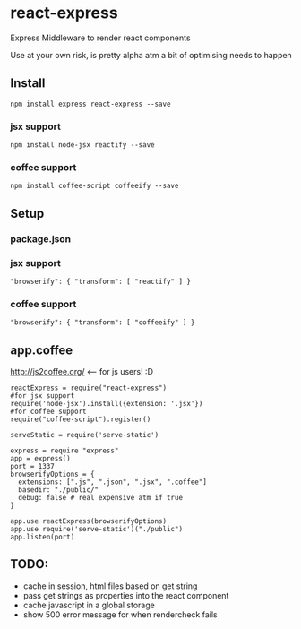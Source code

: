 react-express
=============

Express Middleware to render react components

Use at your own risk, is pretty alpha atm a bit of optimising needs to happen

## Install
```
npm install express react-express --save

```
### jsx support
```
npm install node-jsx reactify --save
```
### coffee support
```
npm install coffee-script coffeeify --save
```

## Setup

### package.json
### jsx support
```
"browserify": { "transform": [ "reactify" ] }
```
### coffee support
```
"browserify": { "transform": [ "coffeeify" ] }
```

## app.coffee
http://js2coffee.org/ <-- for js users! :D
```
reactExpress = require("react-express")
#for jsx support
require('node-jsx').install({extension: '.jsx'})
#for coffee support
require("coffee-script").register()

serveStatic = require('serve-static')

express = require "express"
app = express()
port = 1337
browserifyOptions = {
  extensions: [".js", ".json", ".jsx", ".coffee"]
  basedir: "./public/"
  debug: false # real expensive atm if true
}

app.use reactExpress(browserifyOptions)
app.use require('serve-static')("./public")
app.listen(port)
```

## TODO:
* cache in session, html files based on get string
* pass get strings as properties into the react component
* cache javascript in a global storage
* show 500 error message for when rendercheck fails
